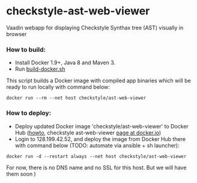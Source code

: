 # checkstyle-ast-web-viewer
Vaadin webapp for displaying Checkstyle Synthax tree (AST) visually in browser


### How to build: 
- Install Docker 1.9+, Java 8 and Maven 3.
- Run [build-docker.sh](https://github.com/sevntu-checkstyle/checkstyle-ast-web-viewer/blob/master/docker/build-docker.sh)

This script builds a Docker image with compiled app binaries which will be ready to run locally with command below:
```
docker run --rm --net host checkstyle/ast-web-viewer
```

### How to deploy:
- Deploy updated Docker image 'checkstyle/ast-web-viewer' to Docker Hub ([howto](https://docs.docker.com/docker-hub/repos), checkstyle ast-web-viewer [page at docker.io](https://hub.docker.com/r/daniilyar/checkstyle-ast-web-viewer/))
- Login to 128.199.42.52, and deploy the image from Docker Hub there with command below (TODO: automate via ansible + sh launcher):

```
docker run -d --restart always --net host checkstyle/ast-web-viewer
```

For now, there is no DNS name and no SSL for this host. But we will have them soon )
